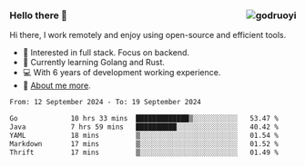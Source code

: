 ### Hello there 👋 <img align="right" src="https://github-readme-stats.vercel.app/api?username=godruoyi&show_icons=true" alt="godruoyi" />

Hi there, I work remotely and enjoy using open-source and efficient tools.

- 🔭 Interested in full stack. Focus on backend.
- 🌱 Currently learning Golang and Rust.
- 💻 With 6 years of development working experience.
- 👒 [About me more](https://godruoyi.com/posts/about-godruoyi).



<!--START_SECTION:waka-->

```txt
From: 12 September 2024 - To: 19 September 2024

Go             10 hrs 33 mins  █████████████▒░░░░░░░░░░░   53.47 %
Java           7 hrs 59 mins   ██████████░░░░░░░░░░░░░░░   40.42 %
YAML           18 mins         ▒░░░░░░░░░░░░░░░░░░░░░░░░   01.54 %
Markdown       17 mins         ▒░░░░░░░░░░░░░░░░░░░░░░░░   01.52 %
Thrift         17 mins         ▒░░░░░░░░░░░░░░░░░░░░░░░░   01.49 %
```

<!--END_SECTION:waka-->
